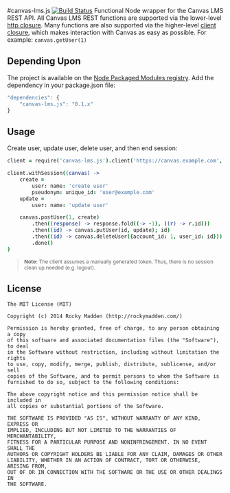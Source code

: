 #canvas-lms.js [![Build Status](https://travis-ci.org/rockymadden/canvas-lms.js.png?branch=master)](http://travis-ci.org/rockymadden/canvas-lms.js)
Functional Node wrapper for the Canvas LMS REST API. All Canvas LMS REST functions are supported via the lower-level
[http closure](https://github.com/rockymadden/canvas-lms.js/blob/master/src/main/coffeescript/lib/http.coffee). Many
functions are also supported via the higher-level
[client closure](https://github.com/rockymadden/canvas-lms.js/tree/master/src/main/coffeescript/lib/client.coffee),
which makes interaction with Canvas as easy as possible. For example: `canvas.getUser(1)`

## Depending Upon
The project is available on the [Node Packaged Modules registry](https://npmjs.org/package/canvas-lms.js). Add the
dependency in your package.json file:

```javascript
"dependencies": {
	"canvas-lms.js": "0.1.x"
}
```

## Usage
Create user, update user, delete user, and then end session:
```coffeescript
client = require('canvas-lms.js').client('https://canvas.example.com', 'token')

client.withSession((canvas) ->
	create =
		user: name: 'create user'
		pseudonym: unique_id: 'user@example.com'
	update =
		user: name: 'update user'

	canvas.postUser(1, create)
		.then((response) -> response.fold((-> -1), ((r) -> r.id)))
		.then((id) -> canvas.putUser(id, update); id)
		.then((id) -> canvas.deleteUser({account_id: 1, user_id: id}))
		.done()
)
```

> <sub>__Note:__ The client assumes a manually generated token. Thus, there is no session clean up needed (e.g. logout).</sub>


## License
```
The MIT License (MIT)

Copyright (c) 2014 Rocky Madden (http://rockymadden.com/)

Permission is hereby granted, free of charge, to any person obtaining a copy
of this software and associated documentation files (the "Software"), to deal
in the Software without restriction, including without limitation the rights
to use, copy, modify, merge, publish, distribute, sublicense, and/or sell
copies of the Software, and to permit persons to whom the Software is
furnished to do so, subject to the following conditions:

The above copyright notice and this permission notice shall be included in
all copies or substantial portions of the Software.

THE SOFTWARE IS PROVIDED "AS IS", WITHOUT WARRANTY OF ANY KIND, EXPRESS OR
IMPLIED, INCLUDING BUT NOT LIMITED TO THE WARRANTIES OF MERCHANTABILITY,
FITNESS FOR A PARTICULAR PURPOSE AND NONINFRINGEMENT. IN NO EVENT SHALL THE
AUTHORS OR COPYRIGHT HOLDERS BE LIABLE FOR ANY CLAIM, DAMAGES OR OTHER
LIABILITY, WHETHER IN AN ACTION OF CONTRACT, TORT OR OTHERWISE, ARISING FROM,
OUT OF OR IN CONNECTION WITH THE SOFTWARE OR THE USE OR OTHER DEALINGS IN
THE SOFTWARE.
```
